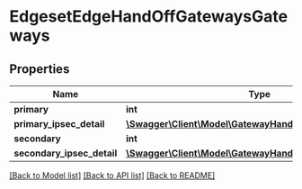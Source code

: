 # EdgesetEdgeHandOffGatewaysGateways

## Properties
Name | Type | Description | Notes
------------ | ------------- | ------------- | -------------
**primary** | **int** |  | 
**primary_ipsec_detail** | [**\Swagger\Client\Model\GatewayHandoffIpsecGatewayDetail**](GatewayHandoffIpsecGatewayDetail.md) |  | [optional] 
**secondary** | **int** |  | [optional] 
**secondary_ipsec_detail** | [**\Swagger\Client\Model\GatewayHandoffIpsecGatewayDetail**](GatewayHandoffIpsecGatewayDetail.md) |  | [optional] 

[[Back to Model list]](../README.md#documentation-for-models) [[Back to API list]](../README.md#documentation-for-api-endpoints) [[Back to README]](../README.md)


